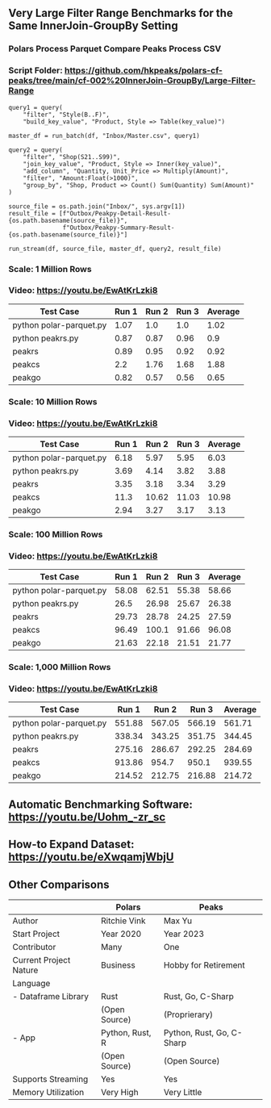 ## Very Large Filter Range Benchmarks for the Same InnerJoin-GroupBy Setting

### Polars Process Parquet Compare Peaks Process CSV
### Script Folder: https://github.com/hkpeaks/polars-cf-peaks/tree/main/cf-002%20InnerJoin-GroupBy/Large-Filter-Range

```
query1 = query(
    "filter", "Style(B..F)",
    "build_key_value", "Product, Style => Table(key_value)")

master_df = run_batch(df, "Inbox/Master.csv", query1)

query2 = query(    
    "filter", "Shop(S21..S99)",
    "join_key_value", "Product, Style => Inner(key_value)",    
    "add_column", "Quantity, Unit_Price => Multiply(Amount)",
    "filter", "Amount:Float(>1000)",
    "group_by", "Shop, Product => Count() Sum(Quantity) Sum(Amount)"
)

source_file = os.path.join("Inbox/", sys.argv[1])
result_file = [f"Outbox/Peakpy-Detail-Result-{os.path.basename(source_file)}", 
               f"Outbox/Peakpy-Summary-Result-{os.path.basename(source_file)}"]

run_stream(df, source_file, master_df, query2, result_file)

```

### Scale: 1 Million Rows
### Video: https://youtu.be/EwAtKrLzki8


| Test Case             | Run 1 | Run 2 | Run 3 | Average |
|-----------------------|-------|-------|-------|---------|
| python polar-parquet.py | 1.07  | 1.0   | 1.0   | 1.02    |
| python peakrs.py        | 0.87  | 0.87  | 0.96  | 0.9     |
| peakrs                  | 0.89  | 0.95  | 0.92  | 0.92    |
| peakcs                  | 2.2   | 1.76  | 1.68  | 1.88    |
| peakgo                  | 0.82  | 0.57  | 0.56  | 0.65    |

### Scale: 10 Million Rows
### Video: https://youtu.be/EwAtKrLzki8

| Test Case             | Run 1 | Run 2 | Run 3 | Average |
|-----------------------|-------|-------|-------|---------|
| python polar-parquet.py | 6.18  | 5.97  | 5.95  | 6.03    |
| python peakrs.py        | 3.69  | 4.14  | 3.82  | 3.88    |
| peakrs                  | 3.35  | 3.18  | 3.34  | 3.29    |
| peakcs                  | 11.3   | 10.62 | 11.03 | 10.98   |
| peakgo                  | 2.94   | 3.27   | 3.17   | 3.13    |

### Scale: 100 Million Rows
### Video: https://youtu.be/EwAtKrLzki8

| Test Case               | Run 1 | Run 2 | Run 3 | Average |
|-------------------------|-------|-------|-------|---------|
| python polar-parquet.py | 58.08 | 62.51 | 55.38 | 58.66   |
| python peakrs.py        | 26.5  | 26.98 | 25.67 | 26.38   |
| peakrs                  | 29.73 | 28.78 | 24.25 | 27.59   |
| peakcs                  | 96.49 | 100.1 | 91.66 | 96.08   |
| peakgo                  | 21.63 | 22.18 | 21.51 | 21.77   |

### Scale: 1,000 Million Rows
### Video: https://youtu.be/EwAtKrLzki8

| Test Case               | Run 1  | Run 2  | Run 3  | Average |
|-------------------------|--------|--------|--------|---------|
| python polar-parquet.py | 551.88 | 567.05 | 566.19 | 561.71  |
| python peakrs.py        | 338.34 | 343.25 | 351.75 | 344.45  |
| peakrs                  | 275.16 | 286.67 | 292.25 | 284.69  |
| peakcs                  | 913.86 | 954.7  | 950.1  | 939.55  |
| peakgo                  | 214.52 | 212.75 | 216.88 | 214.72  |

## Automatic Benchmarking Software: https://youtu.be/Uohm_-zr_sc
## How-to Expand Dataset: https://youtu.be/eXwqamjWbjU

## Other Comparisons

| | Polars | Peaks |
| --- | --- | --- |
| Author | Ritchie Vink | Max Yu |
| Start Project | Year 2020 | Year 2023 |
| Contributor | Many | One |
| Current Project Nature | Business | Hobby for Retirement |
| Language |  |  |
| - Dataframe Library | Rust | Rust, Go, C-Sharp |
|  | (Open Source) | (Proprierary) |
| - App | Python, Rust, R | Python, Rust, Go, C-Sharp |
|  | (Open Source) | (Open Source) |
| Supports Streaming | Yes | Yes |
| Memory Utilization | Very High | Very Little 
